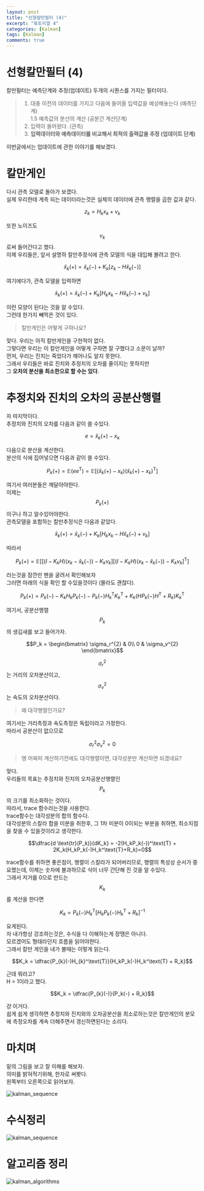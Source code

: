 ```yaml
---
layout: post
title: "선형칼만필터 (4)"  
excerpt: "튜토리얼 4"  
categories: [Kalman]
tags: [Kalman]
comments: true
---
```

# 선형칼만필터 (4)
칼만필터는 예측단계와 추정(업데이트) 두개의 시퀀스를 가지는 필터이다.   

>1. 대충 이전의 데이터를 가지고 다음에 들어올 입력값을 예상해놓는다 (예측단계)   
> 1.5 예측값의 분산의 계산 (공분간 계산단계)
>2. 입력이 들어왔다. (관측)
>3. **입력데이터와 예측데이터를 비교해서 최적의 출력값을 추정 (업데이트 단계)**


이번글에서는 업데이트에 관한 이야기를 해보겠다.  

# 칼만게인

다시 관측 모델로 돌아가 보겠다.  
실제 우리한테 계측 되는 데이터라는것은 실제의 데이터에 관측 행렬을 곱한 값과 같다.  

$$z_k = H_k x_k + v_k$$

또한 노이즈도 $$v_k$$로써 들어간다고 했다.  
이제 우리들은, 앞서 설명하 칼만추정식에 관측 모델의 식을 대입해 볼려고 한다.  

$$\hat{x}_k(+) = \hat{x}_k(-) + K_k[z_k - H\hat{x}_k(-)]$$

여기에다가, 관측 모델을 입력하면  

$$\hat{x}_k(+) = \hat{x}_k(-) + K_k[H_kx_k - H\hat{x}_k(-) + v_k]$$

이런 모양이 된다는 것을 알 수있다.  
그런데 한가지 빼먹은 것이 있다.  

>칼만게인은 어떻게 구하나요? 

맞다. 우리는 아직 칼만게인을 구한적이 없다.  
그렇다면 우리는 이 칼만게인을 어떻게 구하면 잘 구했다고 소문이 날까?  
먼저, 우리는 진치는 죽었다가 깨어나도 알지 못한다.  
그래서 우리들은 바로 진치와 추정치의 오차를 줄이지는 못하지만  
그 **오차의 분산을 최소한으로 할 수는 있다**.  

# 추정치와 진치의 오차의 공분산행렬

자 마지막이다.  
추정치와 진치의 오차를 다음과 같이 쓸 수있다.  

$$e=\hat{x}_k(+) - x_k$$

다음으로 분산을 계산한다.  
분산의 식에 집어넣으면 다음과 같이 쓸 수있다.  

$$P_k(+)  = \mathbb{E}(ee^\text{T}) = \mathbb{E}[(\hat{x}_k(+)-x_k)(\hat{x}_k(+)-x_k)^\text{T}] $$

여기서 여러분들은 깨달아야한다.  
이제는 $$P_k(+)$$ 이구나 하고 알수있어야한다.  
관측모델을 포함하는 칼만추정식은 다음과 같았다.  

$$\hat{x}_k(+) = \hat{x}_k(-) + K_k[H_kx_k - H\hat{x}_k(-) + v_k]$$

따라서   

$$P_k(+) = \mathbb{E}\big[[(I-K_kH)(x_k-\hat{x}_k(-))-K_kv_k][(I-K_kH)(x_k-\hat{x}_k(-))-K_kv_k]^\text{T}\big]$$

라는것을 잠깐만 펜을 굴려서 확인해보자  
그러면 아래의 식을 확인 할 수있을것이다 (몰라도 괜찮다).   

$$P_k(+) = P_k(-) - K_kH_kP_k(-) - P_k(-)H_k^\text{T}K_k^\text{T} + K_k(HP_k(-)H^\text{T} + R_k)K_k^\text{T}$$

여기서, 공분산행렬 $$P_k$$ 의 생김새를 보고 들어가자.  

$$P_k = 
\begin{bmatrix}
\sigma_r^{2} & 0\\
0 & \sigma_v^{2}
\end{bmatrix}$$

$$\sigma_r^{2}$$ 는 거리의 오차분산이고, $$\sigma_v^{2}$$ 는 속도의 오차분산이다.  

> 왜 대각행렬인가요?

여기서는 거리측정과 속도측정은 독립이라고 가정한다.  
따라서 공분산이 없으므로

 $$\sigma_r^{2}\sigma_v^{2} =0 $$  

> 엥 어짜피 계산하기전에도 대각행렬이면, 대각성분만 계산하면 되겠네요? 

맞다.  
우리들의 목표는 추정치와 진치의 오차공분산행렬인 $$P_k$$ 의 크기를 최소화하는 것이다.  
따라서, trace 함수라는것을 사용한다.  
trace함수는 대각성분의 합의 함수다.  
대각성분의 스칼라 합을 미분을 취한후, 그 1차 미분이 0이되는 부분을 취하면, 
최소지점을 찾을 수 있을것이라고 생각한다.  

$$\dfrac{d \text{tr}(P_k)}{dK_k} = -2(H_kP_k(-))^\text{T} + 2K_k(H_kP_k(-)H_k^\text{T}+R_k)=0$$

trace함수를 취하면 좋은점이, 행렬이 스칼라가 되어버리므로, 행렬의 특성상 순서가 중요했는데, 이제는 숫자에 불과하므로 식이 너무 간단해 진 것을 알 수있다.  
그래서 저거를 0으로 만드는 $$K_k$$ 를 계산을 한다면  

$$K_k = P_{k}(-)H_{k}^\text{T}[H_kP_k(-)H_k^\text{T} + R_k]^{-1}$$

요게된다.  
자 내가항상 강조하는것은, 수식을 다 이해하는게 장땡은 아니다.  
모르겠어도 형태라던지 흐름을 읽어야한다.  
그래서 칼만 게인을 내가 볼때는 이렇게 읽는다.  


$$K_k = \dfrac{P_{k}(-)H_{k}^\text{T}}{H_kP_k(-)H_k^\text{T} + R_k}$$

근데 뭐라고?  
H = 1이라고 했다.  

$$K_k = \dfrac{P_{k}(-)}{P_k(-) + R_k}$$

걍 이거다.  
쉽게 쉽게 생각하면 추정치와 진치와의 오차공분산을 최소로하는것은 칼만게인의 분모에 측정오차를 계속 더해주면서 갱신하면된다는 소리다.  

# 마치며

밑의 그림을 보고 잘 이해를 해보자.  
의미를 밝혀적기위해, 한자로 써봣다.  
왼쪽부터 오른쪽으로 읽어보자.    

![kalman_sequence](./img/kalman_sequence.jpg)

# 수식정리

![kalman_sequence](./img/kalman_equations.jpg)

# 알고리즘 정리

![kalman_algorithms](./img/algorithm.jpg)
